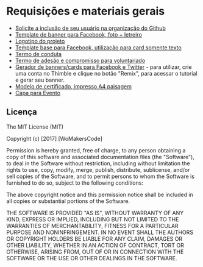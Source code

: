 # Requisições e materiais gerais

- [Solicite a inclusão de seu usuário na organização do Github](https://github.com/WoMakersCode/to-do/issues/1)
- [Template de banner para Facebook, foto + letreiro](https://github.com/WoMakersCode/to-do/tree/master/banner-fb)
- [Logotipo do projeto](https://github.com/WoMakersCode/to-do/tree/master/logotipo)
- [Template base para Facebook, utilização para card somente texto](https://github.com/WoMakersCode/to-do/tree/master/marketing)
- [Termo de conduta](http://womakerscode.org/codigo-conduta/)
- [Termo de adesão e compromisso para voluntariado](https://docs.google.com/document/d/1SyQOXAkDKsScuFj-fMR-UFpQ7a-K7z-2H3ygTmVi-qQ/edit?usp=sharing)
- [Gerador de banners/cards para Facebook e Twitter](https://d157rqmxrxj6ey.cloudfront.net/cyz/38076) - para utilizar, crie uma conta no Thimble e clique no botão "Remix", para acessar o tutorial e gerar seu banner.
- [Modelo de certificado, impresso A4 paisagem](https://github.com/WoMakersCode/to-do/blob/master/marketing/modelo_certificado.png)
- [Capa para Evento](https://github.com/WoMakersCode/to-do/blob/master/marketing/empower-capa.png)

## Licença

The MIT License (MIT)

Copyright (c) [2017] [WoMakersCode]

Permission is hereby granted, free of charge, to any person obtaining a copy of
this software and associated documentation files (the "Software"), to deal in
the Software without restriction, including without limitation the rights to
use, copy, modify, merge, publish, distribute, sublicense, and/or sell copies of
the Software, and to permit persons to whom the Software is furnished to do so,
subject to the following conditions:

The above copyright notice and this permission notice shall be included in all
copies or substantial portions of the Software.

THE SOFTWARE IS PROVIDED "AS IS", WITHOUT WARRANTY OF ANY KIND, EXPRESS OR
IMPLIED, INCLUDING BUT NOT LIMITED TO THE WARRANTIES OF MERCHANTABILITY, FITNESS
FOR A PARTICULAR PURPOSE AND NONINFRINGEMENT. IN NO EVENT SHALL THE AUTHORS OR
COPYRIGHT HOLDERS BE LIABLE FOR ANY CLAIM, DAMAGES OR OTHER LIABILITY, WHETHER
IN AN ACTION OF CONTRACT, TORT OR OTHERWISE, ARISING FROM, OUT OF OR IN
CONNECTION WITH THE SOFTWARE OR THE USE OR OTHER DEALINGS IN THE SOFTWARE.
